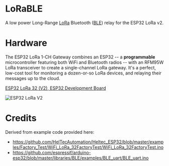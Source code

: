 # LoRaBLE

A low power Long-Range [LoRa](https://en.wikipedia.org/wiki/LoRa)
Bluetooth ([BLE](https://en.wikipedia.org/wiki/Bluetooth_Low_Energy)) relay for the ESP32 LoRa v2.

# Hardware

The ESP32 LoRa 1-CH Gateway combines an ESP32 -- a **programmable** microcontroller featuring both WiFi and Bluetooth
radios -- with an RFM95W LoRa transceiver to create a single-channel LoRa gateway. It's a perfect, low-cost tool for
monitoring a dozen-or-so LoRa devices, and relaying their messages up to the cloud.

[ESP32 LoRa 32 (V2), ESP32 Development Board](https://www.amazon.com/MakerFocus-Development-Bluetooth-0-96inch-Display/dp/B076MSLFC9)

![ESP32 LoRa V2](https://m.media-amazon.com/images/I/710x6RMB+YL._AC_SX679_.jpg)

# Credits

Derived from example code provided here:

- https://github.com/HelTecAutomation/Heltec_ESP32/blob/master/examples/Factory_Test/WiFi_LoRa_32FactoryTest/WiFi_LoRa_32FactoryTest.ino
- https://github.com/espressif/arduino-esp32/blob/master/libraries/BLE/examples/BLE_uart/BLE_uart.ino
